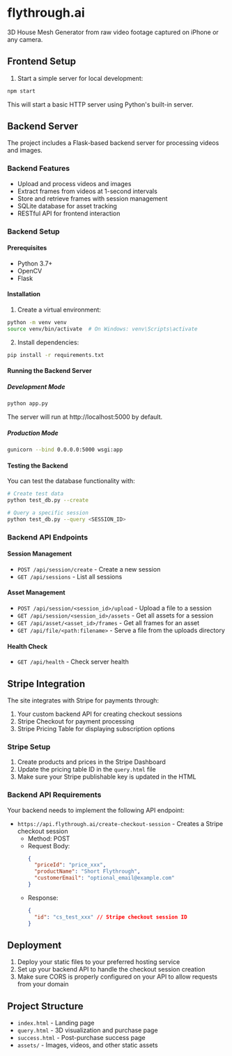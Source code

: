 # flythrough.ai

3D House Mesh Generator from raw video footage captured on iPhone or any camera.

## Frontend Setup

1. Start a simple server for local development:

```bash
npm start
```

This will start a basic HTTP server using Python's built-in server.

## Backend Server

The project includes a Flask-based backend server for processing videos and images.

### Backend Features

- Upload and process videos and images
- Extract frames from videos at 1-second intervals
- Store and retrieve frames with session management
- SQLite database for asset tracking
- RESTful API for frontend interaction

### Backend Setup

#### Prerequisites

- Python 3.7+
- OpenCV
- Flask

#### Installation

1. Create a virtual environment:
```bash
python -m venv venv
source venv/bin/activate  # On Windows: venv\Scripts\activate
```

2. Install dependencies:
```bash
pip install -r requirements.txt
```

#### Running the Backend Server

##### Development Mode

```bash
python app.py
```

The server will run at http://localhost:5000 by default.

##### Production Mode

```bash
gunicorn --bind 0.0.0.0:5000 wsgi:app
```

#### Testing the Backend

You can test the database functionality with:

```bash
# Create test data
python test_db.py --create

# Query a specific session
python test_db.py --query <SESSION_ID>
```

### Backend API Endpoints

#### Session Management

- `POST /api/session/create` - Create a new session
- `GET /api/sessions` - List all sessions

#### Asset Management

- `POST /api/session/<session_id>/upload` - Upload a file to a session
- `GET /api/session/<session_id>/assets` - Get all assets for a session
- `GET /api/asset/<asset_id>/frames` - Get all frames for an asset
- `GET /api/file/<path:filename>` - Serve a file from the uploads directory

#### Health Check

- `GET /api/health` - Check server health

## Stripe Integration

The site integrates with Stripe for payments through:

1. Your custom backend API for creating checkout sessions
2. Stripe Checkout for payment processing
3. Stripe Pricing Table for displaying subscription options

### Stripe Setup

1. Create products and prices in the Stripe Dashboard
2. Update the pricing table ID in the `query.html` file
3. Make sure your Stripe publishable key is updated in the HTML

### Backend API Requirements

Your backend needs to implement the following API endpoint:

- `https://api.flythrough.ai/create-checkout-session` - Creates a Stripe checkout session
  - Method: POST
  - Request Body: 
    ```json
    {
      "priceId": "price_xxx",
      "productName": "Short Flythrough",
      "customerEmail": "optional_email@example.com"
    }
    ```
  - Response: 
    ```json
    {
      "id": "cs_test_xxx" // Stripe checkout session ID
    }
    ```

## Deployment

1. Deploy your static files to your preferred hosting service
2. Set up your backend API to handle the checkout session creation
3. Make sure CORS is properly configured on your API to allow requests from your domain

## Project Structure

- `index.html` - Landing page
- `query.html` - 3D visualization and purchase page
- `success.html` - Post-purchase success page
- `assets/` - Images, videos, and other static assets